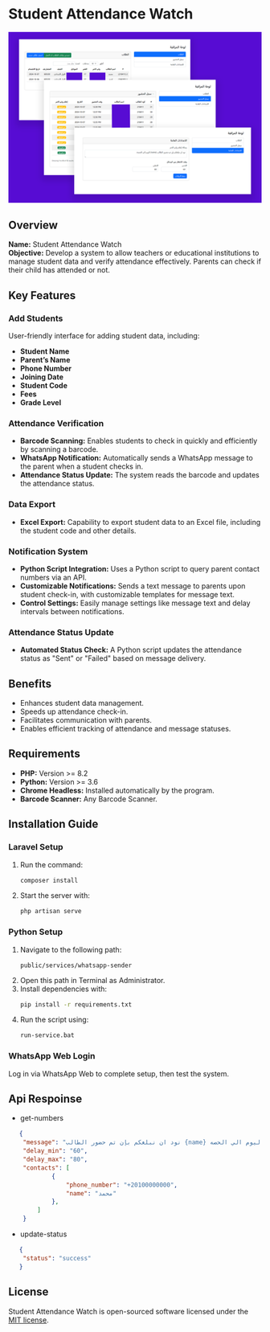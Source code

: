 # Student Attendance Watch

![alt text](https://github.com/iShafaey/student-attendance-watch/blob/main/public/student-attendance-watch.png?raw=true)

## Overview

**Name:** Student Attendance Watch  
**Objective:** Develop a system to allow teachers or educational institutions to manage student data and verify attendance effectively. Parents can check if their child has attended or not.

## Key Features

### Add Students
User-friendly interface for adding student data, including:
- **Student Name**
- **Parent’s Name**
- **Phone Number**
- **Joining Date**
- **Student Code**
- **Fees**
- **Grade Level**

### Attendance Verification
- **Barcode Scanning:** Enables students to check in quickly and efficiently by scanning a barcode.
- **WhatsApp Notification:** Automatically sends a WhatsApp message to the parent when a student checks in.
- **Attendance Status Update:** The system reads the barcode and updates the attendance status.

### Data Export
- **Excel Export:** Capability to export student data to an Excel file, including the student code and other details.

### Notification System
- **Python Script Integration:** Uses a Python script to query parent contact numbers via an API.
- **Customizable Notifications:** Sends a text message to parents upon student check-in, with customizable templates for message text.
- **Control Settings:** Easily manage settings like message text and delay intervals between notifications.

### Attendance Status Update
- **Automated Status Check:** A Python script updates the attendance status as "Sent" or "Failed" based on message delivery.

## Benefits
- Enhances student data management.
- Speeds up attendance check-in.
- Facilitates communication with parents.
- Enables efficient tracking of attendance and message statuses.

## Requirements
- **PHP:** Version >= 8.2
- **Python:** Version >= 3.6
- **Chrome Headless:** Installed automatically by the program.
- **Barcode Scanner:** Any Barcode Scanner.

## Installation Guide

### Laravel Setup
1. Run the command:
   ```bash
   composer install
   ```
2. Start the server with:
   ```bash
   php artisan serve
   ```

### Python Setup
1. Navigate to the following path:
   ```
   public/services/whatsapp-sender
   ```
2. Open this path in Terminal as Administrator.
3. Install dependencies with:
   ```bash
   pip install -r requirements.txt
   ```
4. Run the script using:
   ```bash
   run-service.bat
   ```

### WhatsApp Web Login

Log in via WhatsApp Web to complete setup, then test the system.

## Api Respoinse
- get-numbers

```json
   {
    "message": "نود ان نبلغكم بإن تم حضور الطالب {name} اليوم الي الحصه.",
    "delay_min": "60",
    "delay_max": "80",
    "contacts": [
            {
                "phone_number": "+20100000000",
                "name": "محمد"
            },
        ]
    }
   ```

- update-status

```json
   {
    "status": "success"
   }
   ```

## License

Student Attendance Watch is open-sourced software licensed under the [MIT license](https://opensource.org/licenses/MIT).

